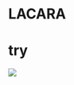 # LACARA
# try
<a href="https://zenhub.com"><img src="https://raw.githubusercontent.com/ZenHubIO/support/master/zenhub-badge.png"></a>
